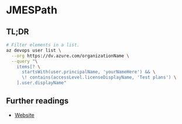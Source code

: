 # JMESPath

## TL;DR

```sh
# Filter elements in a list.
az devops user list \
  --org https://dv.azure.com/organizationName \
  --query "\
    items[? \
      startsWith(user.principalName, 'yourNameHere') && \
      \! contains(accessLevel.licenseDisplayName, 'Test plans') \
    ].user.displayName"
```

## Further readings

- [Website]

[specifications]: https://jmespath.org/specification.html
[website]: https://jmespath.org/
